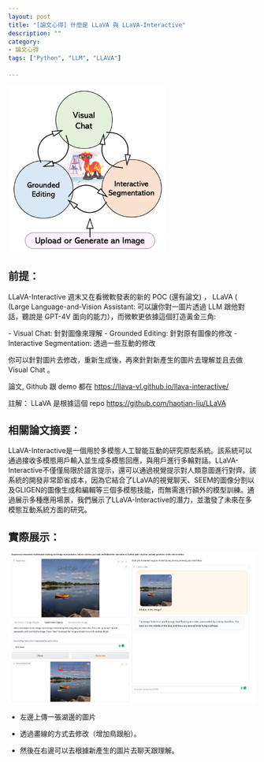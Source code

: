 ```yaml
---
layout: post
title: "[論文心得] 什麼是 LLaVA 與 LLaVA-Interactive"
description: ""
category: 
- 論文心得
tags: ["Python", "LLM", "LLAVA"]

---
```




<img src="../images/2022/llava_interactive_workflow.png" alt="img" style="zoom:33%;" />

## 前提：

LLaVA-Interactive
週末又在看微軟發表的新的 POC (還有論文) ， LLaVA ( (Large Language-and-Vision Assistant: 可以讓你對一圖片透過 LLM 跟他對話，聽說是 GPT-4V 面向的能力），而微軟更依據這個打造黃金三角:

\- Visual Chat: 針對圖像來理解
\- Grounded Editing: 針對原有圖像的修改
\- Interactive Segmentation:  透過一些互動的修改

你可以針對圖片去修改，重新生成後，再來針對新產生的圖片去理解並且去做 Visual Chat 。

論文, Github 跟 demo 都在
https://llava-vl.github.io/llava-interactive/

註解： LLaVA 是根據這個 repo 
https://github.com/haotian-liu/LLaVA



## 相關論文摘要：

LLaVA-Interactive是一個用於多模態人工智能互動的研究原型系統。該系統可以通過接收多模態用戶輸入並生成多模態回應，與用戶進行多輪對話。LLaVA-Interactive不僅僅局限於語言提示，還可以通過視覺提示對人類意圖進行對齊。該系統的開發非常節省成本，因為它結合了LLaVA的視覺聊天、SEEM的圖像分割以及GLIGEN的圖像生成和編輯等三個多模態技能，而無需進行額外的模型訓練。通過展示多種應用場景，我們展示了LLaVA-Interactive的潛力，並激發了未來在多模態互動系統方面的研究。



## 實際展示：

![image-20231103215916067](../images/2022/image-20231103215916067.png)

- 左邊上傳一張湖邊的圖片

- 透過畫線的方式去修改（增加鳥跟船）。

- 然後在右邊可以去根據新產生的圖片去聊天跟理解。



